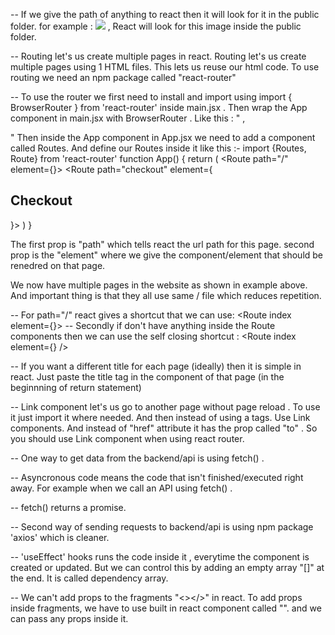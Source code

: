 -- If we give the path of anything to react then it will look for it in the public folder. for example : 
<img src = "images/img1.png"> , React will look for this image inside the public folder.

-- Routing let's us create multiple pages in react. Routing let's us create multiple pages using 1 HTML files. This lets us reuse our html code. To use routing we need an npm package called "react-router"

-- To use the router we first need to install and import using  import { BrowserRouter } from 'react-router' inside main.jsx . Then wrap the App component in main.jsx with BrowserRouter . Like this : "
 <StrictMode>
    <BrowserRouter>
      <App />
    </BrowserRouter>
  </StrictMode>, 

" Then inside the App component in App.jsx we need to add a component called Routes. And define our Routes inside it like this :-
import {Routes, Route} from 'react-router'
function App() {
  return (
    <Routes>
      <Route path="/" element={<HomePage />}></Route>
      <Route path="checkout" element={<h2>Checkout</h2>}></Route>
    </Routes>
  )
}


The first prop is "path" which tells react the url path for this page. second prop is the "element" where we give the component/element that should be renedred on that page.

We now have multiple pages in the website as shown in example above. And important thing is that they all use same / file which reduces repetition.

-- For path="/" react gives a shortcut that we can use: 
<Route index element={<HomePage />}></Route>
-- Secondly if don't have anything inside the Route components then we can use the self closing shortcut : 
<Route index element={<HomePage />} />

-- If you want a different title for each page (ideally) then it is simple in react. Just paste the title tag in the component of that page (in the beginnning of return statement)

-- Link component let's us go to another page without page reload . To use it just import it where needed. And then instead of using a tags. Use Link components. And instead of "href" attribute it has the prop called "to" . So you should use Link component when using react router.

-- One way to get data from the backend/api is using fetch() .

-- Asyncronous code means the code that isn't finished/executed right away. For example when we call an API using fetch() .

-- fetch() returns a promise.

-- Second way of sending requests to backend/api is using npm package 'axios' which is cleaner.

-- 'useEffect' hooks runs the code inside it , everytime the component is created or updated. But we can control this by adding an empty array "[]" at the end. It is called dependency array.

-- We can't add props to the fragments "<></>" in react. To add props inside fragments, we have to use built in react component called "<Fragment></Fragment>". and we can pass any props inside it.


